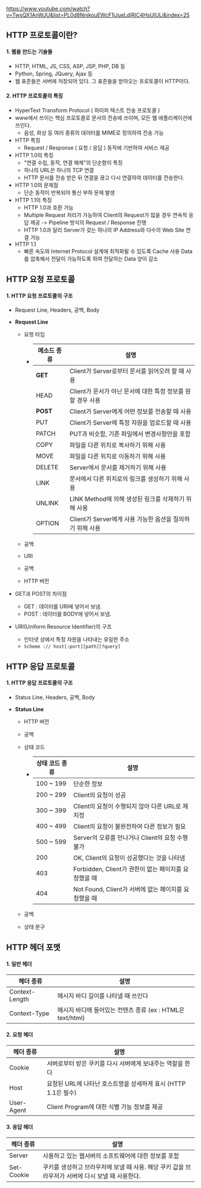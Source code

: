 https://www.youtube.com/watch?v=TwsQX1AnWJU&list=PL0d8NnikouEWcF1jJueLdjRIC4HsUlULi&index=25

## HTTP 프로토콜이란?

#### 1. 웹을 만드는 기술들

* HTTP, HTML, JS, CSS, ASP, JSP, PHP, DB 등
* Python, Spring, JQuery, Ajax 등
* 웹 표준들은 서버에 저장되어 있다. 그 표준들을 받아오는 프로토콜이 HTTP이다. 

#### 2. HTTP 프로토콜의 특징

* HyperText Transform Protocol ( 하이퍼 텍스트 전송 프로토콜 )
* www에서 쓰이는 핵심 프로토콜로 문서의 전송에 쓰이며, 모든 웹 애플리케이션에 쓰인다. 
  * 음성, 화상 등 여러 종류의 데이터를 MIME로 정의하여 전송 가능
* HTTP 특징
  * Request / Response ( 요청 / 응답 ) 동작에 기반하여 서비스 제공 
* HTTP 1.0의 특징
  * "연결 수립, 동작, 연결 해제"의 단순함이 특징
  * 하나의 URL은 하나의 TCP 연결
  * HTTP 문서를 전송 받은 뒤 연결을 끊고 다시 연결하여 데이터를 전송한다. 
* HTTP 1.0의 문제점 
  * 단순 동작이 반복되어 통신 부하 문제 발생 
* HTTP 1.1의 특징
  * HTTP 1.0과 호환 가능
  * Multiple Request 처리가 가능하여 Client의 Request가 많을 경우 연속적 응답 제공 -> Pipeline 방식의 Request / Response 진행
  * HTTP 1.0과 달리 Server가 갖는 하나의 IP Address와 다수의 Web Site 연결 가능
* HTTP 1.1 
  * 빠른 속도와 Internet Protocol 설계에 최적화될 수 있도록 Cache 사용 Data를 압축해서 전달이 가능하도록  하여 전달하는 Data 양이 감소 



## HTTP 요청 프로토콜

#### 1. HTTP 요청 프로토콜의 구조

* Request  Line, Headers, 공백, Body

* **Request Line**

  * 요청 타입

    * | 메소드 종류 | 설명                                                        |
      | ----------- | ----------------------------------------------------------- |
      | **GET**     | Client가 Server로부터 문서를 읽어오려 할 때 사용            |
      | HEAD        | Client가 문서가 아닌 문서에 대한 특정 정보를 원할 경우 사용 |
      | **POST**    | Client가 Server에게 어떤 정보를 전송할 때 사용              |
      | PUT         | Client가 Server에 특정 자원을 업로드할 때 사용              |
      | PATCH       | PUT과 비슷함, 기존 파일에서 변경사항만을 포함               |
      | COPY        | 파일을 다른 위치로 복사하기 위해 사용                       |
      | MOVE        | 파일을 다른 위치로 이동하기 위해 사용                       |
      | DELETE      | Server에서 문서를 제거하기 위해 사용                        |
      | LINK        | 문서에서 다른 위치로의 링크를 생성하기 위해 사용            |
      | UNLINK      | LINK Method에 의해 생성된 링크를 삭제하기 위해 사용         |
      | OPTION      | Client가 Server에게 사용 가능한 옵션을 질의하기 위해 사용   |

  * 공백

  * URI

  * 공백

  * HTTP 버전

* GET과 POST의 차이점

  * GET : 데이터를 URI에 넣어서 보냄.
  * POST : 데이터를 BODY에 넣어서 보냄.

* URI(Uniform Resource Identifier)의 구조 

  * 인터넷 상에서 특정 자원을 나타내는 유일한 주소
  * `Scheme :// host[:port][path][?query]`



## HTTP 응답 프로토콜

#### 1. HTTP 응답 프로토콜의 구조 

* Status Line, Headers, 공백, Body

* **Status Line**

  * HTTP 버전

  * 공백

  * 상태 코드

    * | 상태 코드 종류 | 설명                                                 |
      | -------------- | ---------------------------------------------------- |
      | 100 ~ 199      | 단순한 정보                                          |
      | 200 ~ 299      | Client의 요청이 성공                                 |
      | 300 ~ 399      | Client의 요청이 수행되지 않아 다른 URL로 재지정      |
      | 400 ~ 499      | Client의 요청이 불완전하여 다른 정보가 필요          |
      | 500 ~ 599      | Server의 오류를 만나거나 Client의 요청 수행 불가     |
      | 200            | OK, Client의 요청이 성공했다는 것을 나타냄           |
      | 403            | Forbidden, Client가 권한이 없는 페이지를 요청했을 때 |
      | 404            | Not Found, Client가 서버에 없는 페이지를 요청했을 때 |

  * 공백

  * 상태 문구



## HTTP 헤더 포맷

#### 1. 일반 헤더

| 헤더 종류      | 설명                                                       |
| -------------- | ---------------------------------------------------------- |
| Context-Length | 메시지 바디 길이를 나타낼 때 쓰인다                        |
| Context-Type   | 메시지 바디에 들어있는 컨텐츠 종류 (ex : HTML은 text/html) |



#### 2. 요청 헤더

| 헤더 종류  | 설명                                                         |
| ---------- | ------------------------------------------------------------ |
| Cookie     | 서버로부터 받은 쿠키를 다시 서버에게 보내주는 역할을 한다    |
| Host       | 요청된 URL에 나타난 호스트명을 상세하게 표시 (HTTP 1.1은 필수) |
| User-Agent | Client Program에 대한 식별 가능 정보를 제공                  |



#### 3. 응답 헤더

| 헤더 종류  | 설명                                                         |
| ---------- | ------------------------------------------------------------ |
| Server     | 사용하고 있는 웹서버의 소프트웨어에 대한 정보를 포함         |
| Set-Cookie | 쿠키를 생성하고 브라우저에 보낼 때 사용. 해당 쿠키 값을 브라우저가 서버에 다시 보낼 때 사용한다. |

